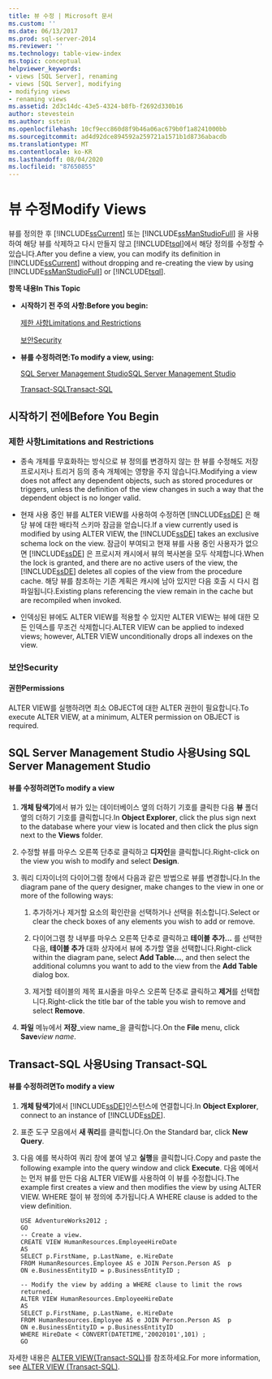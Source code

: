 ```yaml
---
title: 뷰 수정 | Microsoft 문서
ms.custom: ''
ms.date: 06/13/2017
ms.prod: sql-server-2014
ms.reviewer: ''
ms.technology: table-view-index
ms.topic: conceptual
helpviewer_keywords:
- views [SQL Server], renaming
- views [SQL Server], modifying
- modifying views
- renaming views
ms.assetid: 2d3c14dc-43e5-4324-b8fb-f2692d330b16
author: stevestein
ms.author: sstein
ms.openlocfilehash: 10cf9ecc860d8f9b46a06ac679b0f1a8241000bb
ms.sourcegitcommit: ad4d92dce894592a259721a1571b1d8736abacdb
ms.translationtype: MT
ms.contentlocale: ko-KR
ms.lasthandoff: 08/04/2020
ms.locfileid: "87650855"
---
```

# <a name="modify-views"></a><span data-ttu-id="bde0a-102">뷰 수정</span><span class="sxs-lookup"><span data-stu-id="bde0a-102">Modify Views</span></span>
  <span data-ttu-id="bde0a-103">뷰를 정의한 후 [!INCLUDE[ssCurrent](../../includes/sscurrent-md.md)] 또는 [!INCLUDE[ssManStudioFull](../../includes/ssmanstudiofull-md.md)] 을 사용하여 해당 뷰를 삭제하고 다시 만들지 않고 [!INCLUDE[tsql](../../includes/tsql-md.md)]에서 해당 정의를 수정할 수 있습니다.</span><span class="sxs-lookup"><span data-stu-id="bde0a-103">After you define a view, you can modify its definition in [!INCLUDE[ssCurrent](../../includes/sscurrent-md.md)] without dropping and re-creating the view by using [!INCLUDE[ssManStudioFull](../../includes/ssmanstudiofull-md.md)] or [!INCLUDE[tsql](../../includes/tsql-md.md)].</span></span>  
  
 <span data-ttu-id="bde0a-104">**항목 내용**</span><span class="sxs-lookup"><span data-stu-id="bde0a-104">**In This Topic**</span></span>  
  
-   <span data-ttu-id="bde0a-105">**시작하기 전 주의 사항:**</span><span class="sxs-lookup"><span data-stu-id="bde0a-105">**Before you begin:**</span></span>  
  
     [<span data-ttu-id="bde0a-106">제한 사항</span><span class="sxs-lookup"><span data-stu-id="bde0a-106">Limitations and Restrictions</span></span>](#Restrictions)  
  
     [<span data-ttu-id="bde0a-107">보안</span><span class="sxs-lookup"><span data-stu-id="bde0a-107">Security</span></span>](#Security)  
  
-   <span data-ttu-id="bde0a-108">**뷰를 수정하려면:**</span><span class="sxs-lookup"><span data-stu-id="bde0a-108">**To modify a view, using:**</span></span>  
  
     [<span data-ttu-id="bde0a-109">SQL Server Management Studio</span><span class="sxs-lookup"><span data-stu-id="bde0a-109">SQL Server Management Studio</span></span>](#SSMSProcedure)  
  
     [<span data-ttu-id="bde0a-110">Transact-SQL</span><span class="sxs-lookup"><span data-stu-id="bde0a-110">Transact-SQL</span></span>](#TsqlProcedure)  
  
##  <a name="before-you-begin"></a><a name="BeforeYouBegin"></a> <span data-ttu-id="bde0a-111">시작하기 전에</span><span class="sxs-lookup"><span data-stu-id="bde0a-111">Before You Begin</span></span>  
  
###  <a name="limitations-and-restrictions"></a><a name="Restrictions"></a> <span data-ttu-id="bde0a-112">제한 사항</span><span class="sxs-lookup"><span data-stu-id="bde0a-112">Limitations and Restrictions</span></span>  
  
-   <span data-ttu-id="bde0a-113">종속 개체를 무효화하는 방식으로 뷰 정의를 변경하지 않는 한 뷰를 수정해도 저장 프로시저나 트리거 등의 종속 개체에는 영향을 주지 않습니다.</span><span class="sxs-lookup"><span data-stu-id="bde0a-113">Modifying a view does not affect any dependent objects, such as stored procedures or triggers, unless the definition of the view changes in such a way that the dependent object is no longer valid.</span></span>  
  
-   <span data-ttu-id="bde0a-114">현재 사용 중인 뷰를 ALTER VIEW를 사용하여 수정하면 [!INCLUDE[ssDE](../../includes/ssde-md.md)] 은 해당 뷰에 대한 배타적 스키마 잠금을 얻습니다.</span><span class="sxs-lookup"><span data-stu-id="bde0a-114">If a view currently used is modified by using ALTER VIEW, the [!INCLUDE[ssDE](../../includes/ssde-md.md)] takes an exclusive schema lock on the view.</span></span> <span data-ttu-id="bde0a-115">잠금이 부여되고 현재 뷰를 사용 중인 사용자가 없으면 [!INCLUDE[ssDE](../../includes/ssde-md.md)] 은 프로시저 캐시에서 뷰의 복사본을 모두 삭제합니다.</span><span class="sxs-lookup"><span data-stu-id="bde0a-115">When the lock is granted, and there are no active users of the view, the [!INCLUDE[ssDE](../../includes/ssde-md.md)] deletes all copies of the view from the procedure cache.</span></span> <span data-ttu-id="bde0a-116">해당 뷰를 참조하는 기존 계획은 캐시에 남아 있지만 다음 호출 시 다시 컴파일됩니다.</span><span class="sxs-lookup"><span data-stu-id="bde0a-116">Existing plans referencing the view remain in the cache but are recompiled when invoked.</span></span>  
  
-   <span data-ttu-id="bde0a-117">인덱싱된 뷰에도 ALTER VIEW를 적용할 수 있지만 ALTER VIEW는 뷰에 대한 모든 인덱스를 무조건 삭제합니다.</span><span class="sxs-lookup"><span data-stu-id="bde0a-117">ALTER VIEW can be applied to indexed views; however, ALTER VIEW unconditionally drops all indexes on the view.</span></span>  
  
###  <a name="security"></a><a name="Security"></a> <span data-ttu-id="bde0a-118">보안</span><span class="sxs-lookup"><span data-stu-id="bde0a-118">Security</span></span>  
  
####  <a name="permissions"></a><a name="Permissions"></a> <span data-ttu-id="bde0a-119">권한</span><span class="sxs-lookup"><span data-stu-id="bde0a-119">Permissions</span></span>  
 <span data-ttu-id="bde0a-120">ALTER VIEW를 실행하려면 최소 OBJECT에 대한 ALTER 권한이 필요합니다.</span><span class="sxs-lookup"><span data-stu-id="bde0a-120">To execute ALTER VIEW, at a minimum, ALTER permission on OBJECT is required.</span></span>  
  
##  <a name="using-sql-server-management-studio"></a><a name="SSMSProcedure"></a> <span data-ttu-id="bde0a-121">SQL Server Management Studio 사용</span><span class="sxs-lookup"><span data-stu-id="bde0a-121">Using SQL Server Management Studio</span></span>  
  
#### <a name="to-modify-a-view"></a><span data-ttu-id="bde0a-122">뷰를 수정하려면</span><span class="sxs-lookup"><span data-stu-id="bde0a-122">To modify a view</span></span>  
  
1.  <span data-ttu-id="bde0a-123">**개체 탐색기**에서 뷰가 있는 데이터베이스 옆의 더하기 기호를 클릭한 다음 **뷰** 폴더 옆의 더하기 기호를 클릭합니다.</span><span class="sxs-lookup"><span data-stu-id="bde0a-123">In **Object Explorer**, click the plus sign next to the database where your view is located and then click the plus sign next to the **Views** folder.</span></span>  
  
2.  <span data-ttu-id="bde0a-124">수정할 뷰를 마우스 오른쪽 단추로 클릭하고 **디자인**을 클릭합니다.</span><span class="sxs-lookup"><span data-stu-id="bde0a-124">Right-click on the view you wish to modify and select **Design**.</span></span>  
  
3.  <span data-ttu-id="bde0a-125">쿼리 디자이너의 다이어그램 창에서 다음과 같은 방법으로 뷰를 변경합니다.</span><span class="sxs-lookup"><span data-stu-id="bde0a-125">In the diagram pane of the query designer, make changes to the view in one or more of the following ways:</span></span>  
  
    1.  <span data-ttu-id="bde0a-126">추가하거나 제거할 요소의 확인란을 선택하거나 선택을 취소합니다.</span><span class="sxs-lookup"><span data-stu-id="bde0a-126">Select or clear the check boxes of any elements you wish to add or remove.</span></span>  
  
    2.  <span data-ttu-id="bde0a-127">다이어그램 창 내부를 마우스 오른쪽 단추로 클릭하고 **테이블 추가...** 를 선택한 다음, **테이블 추가** 대화 상자에서 뷰에 추가할 열을 선택합니다.</span><span class="sxs-lookup"><span data-stu-id="bde0a-127">Right-click within the diagram pane, select **Add Table...**, and then select the additional columns you want to add to the view from the **Add Table** dialog box.</span></span>  
  
    3.  <span data-ttu-id="bde0a-128">제거할 테이블의 제목 표시줄을 마우스 오른쪽 단추로 클릭하고 **제거**를 선택합니다.</span><span class="sxs-lookup"><span data-stu-id="bde0a-128">Right-click the title bar of the table you wish to remove and select **Remove**.</span></span>  
  
4.  <span data-ttu-id="bde0a-129">**파일** 메뉴에서 **저장**_view name_을 클릭합니다.</span><span class="sxs-lookup"><span data-stu-id="bde0a-129">On the **File** menu, click **Save**_view name_.</span></span>  
  
##  <a name="using-transact-sql"></a><a name="TsqlProcedure"></a> <span data-ttu-id="bde0a-130">Transact-SQL 사용</span><span class="sxs-lookup"><span data-stu-id="bde0a-130">Using Transact-SQL</span></span>  
  
#### <a name="to-modify-a-view"></a><span data-ttu-id="bde0a-131">뷰를 수정하려면</span><span class="sxs-lookup"><span data-stu-id="bde0a-131">To modify a view</span></span>  
  
1.  <span data-ttu-id="bde0a-132">**개체 탐색기**에서 [!INCLUDE[ssDE](../../includes/ssde-md.md)]인스턴스에 연결합니다.</span><span class="sxs-lookup"><span data-stu-id="bde0a-132">In **Object Explorer**, connect to an instance of [!INCLUDE[ssDE](../../includes/ssde-md.md)].</span></span>  
  
2.  <span data-ttu-id="bde0a-133">표준 도구 모음에서 **새 쿼리**를 클릭합니다.</span><span class="sxs-lookup"><span data-stu-id="bde0a-133">On the Standard bar, click **New Query**.</span></span>  
  
3.  <span data-ttu-id="bde0a-134">다음 예를 복사하여 쿼리 창에 붙여 넣고 **실행**을 클릭합니다.</span><span class="sxs-lookup"><span data-stu-id="bde0a-134">Copy and paste the following example into the query window and click **Execute**.</span></span> <span data-ttu-id="bde0a-135">다음 예에서는 먼저 뷰를 만든 다음 ALTER VIEW를 사용하여 이 뷰를 수정합니다.</span><span class="sxs-lookup"><span data-stu-id="bde0a-135">The example first creates a view and then modifies the view by using ALTER VIEW.</span></span> <span data-ttu-id="bde0a-136">WHERE 절이 뷰 정의에 추가됩니다.</span><span class="sxs-lookup"><span data-stu-id="bde0a-136">A WHERE clause is added to the view definition.</span></span>  
  
    ```  
    USE AdventureWorks2012 ;  
    GO  
    -- Create a view.  
    CREATE VIEW HumanResources.EmployeeHireDate  
    AS  
    SELECT p.FirstName, p.LastName, e.HireDate  
    FROM HumanResources.Employee AS e JOIN Person.Person AS  p  
    ON e.BusinessEntityID = p.BusinessEntityID ;   
  
    -- Modify the view by adding a WHERE clause to limit the rows returned.  
    ALTER VIEW HumanResources.EmployeeHireDate  
    AS  
    SELECT p.FirstName, p.LastName, e.HireDate  
    FROM HumanResources.Employee AS e JOIN Person.Person AS  p  
    ON e.BusinessEntityID = p.BusinessEntityID  
    WHERE HireDate < CONVERT(DATETIME,'20020101',101) ;   
    GO  
    ```  
  
 <span data-ttu-id="bde0a-137">자세한 내용은 [ALTER VIEW&#40;Transact-SQL&#41;](/sql/t-sql/statements/alter-view-transact-sql)를 참조하세요.</span><span class="sxs-lookup"><span data-stu-id="bde0a-137">For more information, see [ALTER VIEW &#40;Transact-SQL&#41;](/sql/t-sql/statements/alter-view-transact-sql).</span></span>  
  
  
